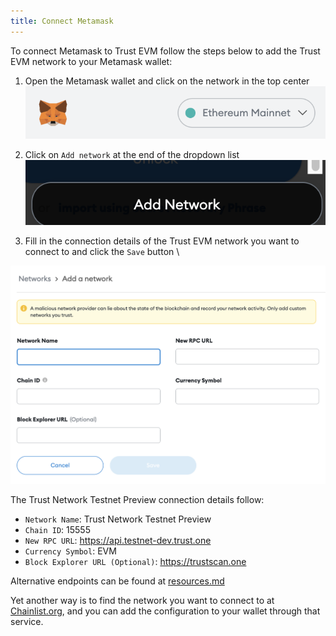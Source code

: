 ```yaml
---
title: Connect Metamask
---
```


To connect Metamask to Trust EVM follow the steps below to add the Trust EVM network to your Metamask wallet:

1. Open the Metamask wallet and click on the network in the top center \
![metamask top network button](./images/metamask_top_network_button.png)

2. Click on `Add network` at the end of the dropdown list \
![metamask top network button](./images/metamask_add_network_button.png)

3. Fill in the connection details of the Trust EVM network you want to connect to and click the `Save` button \

![metamask_add_network_form](./images/metamask_add_network_form.png)

The Trust Network Testnet Preview connection details follow:

* `Network Name`: Trust Network Testnet Preview
* `Chain ID`: 15555
* `New RPC URL`: https://api.testnet-dev.trust.one
* `Currency Symbol`: EVM
* `Block Explorer URL (Optional)`: https://trustscan.one

Alternative endpoints can be found at [resources.md](resources.md)

Yet another way is to find the network you want to connect to at [Chainlist.org](https://chainlist.org/), and you can add the configuration to your wallet through that service.
